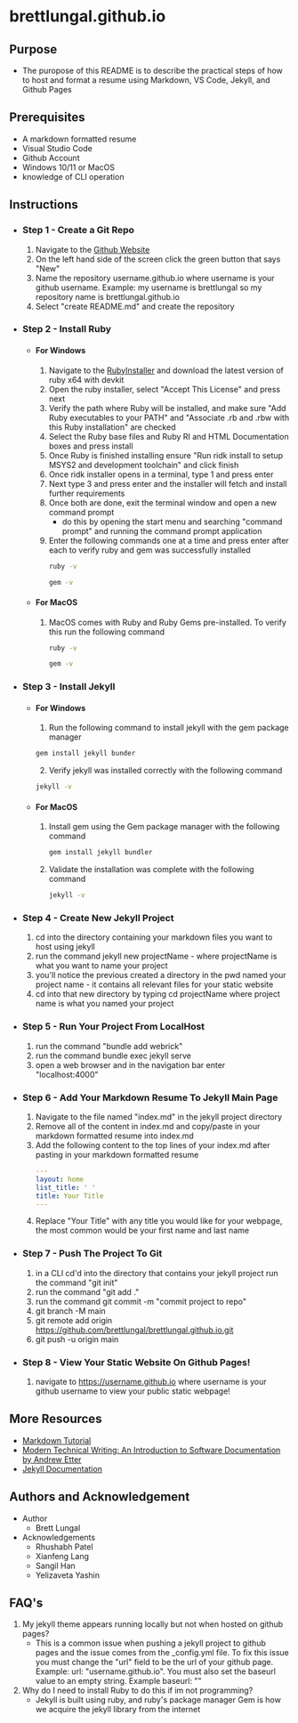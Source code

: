 # brettlungal.github.io

## Purpose
* The puropose of this README is to describe the practical steps of how to host and format a resume using Markdown, VS Code, Jekyll, and Github Pages

## Prerequisites
* A markdown formatted resume
* Visual Studio Code
* Github Account
* Windows 10/11 or MacOS
* knowledge of CLI operation

## Instructions

* ### Step 1 - Create a Git Repo
    1. Navigate to the [Github Website](https://github.com/)
    2. On the left hand side of the screen click the green button that says "New"
    3. Name the repository username.github.io where username is your github username. Example: my username is brettlungal so my repository name is brettlungal.github.io
    3. Select "create README.md" and create the repository

* ### Step 2 - Install Ruby
    * #### For Windows
        1. Navigate to the [RubyInstaller](https://rubyinstaller.org/downloads/) and download the latest version of ruby x64 with devkit
        2. Open the ruby installer, select "Accept This License" and press next
        3.  Verify the path where Ruby will be installed, and make sure "Add Ruby executables to your PATH" and "Associate .rb and .rbw with this Ruby installation" are checked
        4. Select the Ruby base files and Ruby RI and HTML Documentation boxes and press install
        5. Once Ruby is finished installing ensure "Run ridk install to setup MSYS2 and development toolchain" and click finish
        6. Once ridk installer opens in a terminal, type 1 and press enter
        7. Next type 3 and press enter and the installer will fetch and install further requirements
        8. Once both are done, exit the terminal window and open a new command prompt
            * do this by opening the start menu and searching "command prompt" and running the command prompt application
        9. Enter the following commands one at a time and press enter after each to verify ruby and gem was successfully installed
            ```bash
            ruby -v
            ```
            ```bash
            gem -v
            ```
    * #### For MacOS
        1. MacOS comes with Ruby and Ruby Gems pre-installed. To verify this run the following command
            ```bash
            ruby -v
            ```
            ```bash
            gem -v
            ```

* ### Step 3 - Install Jekyll
    * #### For Windows
        1. Run the following command to install jekyll with the gem package manager
        ```bash
        gem install jekyll bunder 
        ```
        2. Verify jekyll was installed correctly with the following command
        ```bash 
        jekyll -v 
        ```
    * #### For MacOS
        1. Install gem using the Gem package manager with the following command
            ```bash
            gem install jekyll bundler
            ```
        2. Validate the installation was complete with the following command
            ```bash
            jekyll -v
            ```
* ### Step 4 - Create New Jekyll Project
    1. cd into the directory containing your markdown files you want to host using jekyll
    2. run the command jekyll new projectName - where projectName is what you want to name your project
    3. you'll notice the previous created a directory in the pwd named your project name - it contains all relevant files for your static website
    4. cd into that new directory by typing cd projectName where project name is what you named your project

* ### Step 5 - Run Your Project From LocalHost
    1. run the command "bundle add webrick"
    2. run the command bundle exec jekyll serve
    3. open a web browser and in the navigation bar enter "localhost:4000"

* ### Step 6 - Add Your Markdown Resume To Jekyll Main Page
    1. Navigate to the file named "index.md" in the jekyll project directory
    2. Remove all of the content in index.md and copy/paste in your markdown formatted resume into index.md
    3. Add the following content to the top lines of your index.md after pasting in your markdown formatted resume
        ```yaml
        ---
        layout: home
        list_title: ' '
        title: Your Title
        ---
        ```
    4. Replace "Your Title" with any title you would like for your webpage, the most common would be your first name and last name

* ### Step 7 - Push The Project To Git
    1. in a CLI cd'd into the directory that contains your jekyll project run the command "git init"
    2. run the command "git add ."
    3. run the command git commit -m "commit project to repo"
    4. git branch -M main
    5. git remote add origin https://github.com/brettlungal/brettlungal.github.io.git
    6. git push -u origin main

* ### Step 8 - View Your Static Website On Github Pages!
    1. navigate to https://username.github.io where username is your github username to view your public static webpage!

## More Resources
* [Markdown Tutorial](https://www.markdowntutorial.com/)
* [Modern Technical Writing: An Introduction to Software Documentation by Andrew Etter](https://www.amazon.ca/Modern-Technical-Writing-Introduction-Documentation-ebook/dp/B01A2QL9SS)
* [Jekyll Documentation](https://jekyllrb.com/docs/)

## Authors and Acknowledgement
* Author
    * Brett Lungal
* Acknowledgements
    * Rhushabh Patel
    * Xianfeng Lang
    * Sangil Han
    * Yelizaveta Yashin


## FAQ's
1. My jekyll theme appears running locally but not when hosted on github pages?
    * This is a common issue when pushing a jekyll project to github pages and the issue comes from the _config.yml file. To fix this issue you must change the "url" field to be the url of your github page. Example: url: "username.github.io". You must also set the baseurl value to an empty string. Example baseurl: ""
2. Why do I need to install Ruby to do this if im not programming?
    * Jekyll is built using ruby, and ruby's package manager Gem is how we acquire the jekyll library from the internet